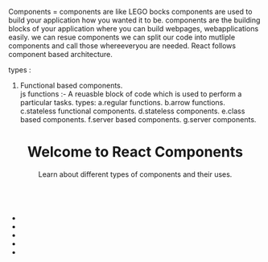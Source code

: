 Components = components are like LEGO bocks
components are used to build your application how you wanted it to be.
components are the building blocks of your application where you can build webpages, webapplications easily.
we can resue components
we can split our code into mutliple components and call those whereeveryou are needed.
React follows component based architecture.

types :
1. Functional based components.   
js functions :- A reuasble block of code which is used to perform a particular tasks.
types:
      a.regular functions.
      b.arrow functions.
      c.stateless functional components.
      d.stateless components.
      e.class based components.
      f.server based components.
      g.server components.





<div class = "container">
<header>
  <h1>Welcome to React Components</h1>
  <p>Learn about different types of components and their uses.</p>
</header>
<div>
<img/>
</div>
<nav>
<ul>
<li><a></a></li>
<li><a></a></li>
<li><a></a></li>
<li><a></a></li>
<li><a></a></li>
</ul>